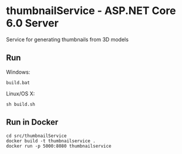 # thumbnailService - ASP.NET Core 6.0 Server

Service for generating thumbnails from 3D models

## Run

Windows:

```
build.bat
```


Linux/OS X:

```
sh build.sh
```

## Run in Docker

```
cd src/thumbnailService
docker build -t thumbnailservice .
docker run -p 5000:8080 thumbnailservice
```

